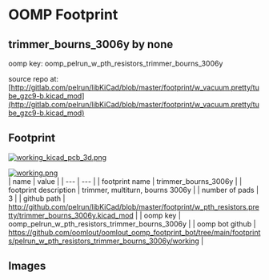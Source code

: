 # OOMP Footprint  
## trimmer_bourns_3006y  by none  
  
oomp key: oomp_pelrun_w_pth_resistors_trimmer_bourns_3006y  
  
source repo at: [http://gitlab.com/pelrun/libKiCad/blob/master/footprint/w_vacuum.pretty/tube_gzc9-b.kicad_mod](http://gitlab.com/pelrun/libKiCad/blob/master/footprint/w_vacuum.pretty/tube_gzc9-b.kicad_mod)  
## Footprint  
  
[![working_kicad_pcb_3d.png](working_kicad_pcb_3d_600.png)](working_kicad_pcb_3d.png)  
  
[![working.png](working_600.png)](working.png)  
| name | value | 
| --- | --- | 
| footprint name | trimmer_bourns_3006y | 
| footprint description | trimmer, multiturn, bourns 3006y | 
| number of pads | 3 | 
| github path | http://github.com/pelrun/libKiCad/blob/master/footprint/w_pth_resistors.pretty/trimmer_bourns_3006y.kicad_mod | 
| oomp key | oomp_pelrun_w_pth_resistors_trimmer_bourns_3006y | 
| oomp bot github | https://github.com/oomlout/oomlout_oomp_footprint_bot/tree/main/footprints/pelrun_w_pth_resistors_trimmer_bourns_3006y/working | 
## Images  
